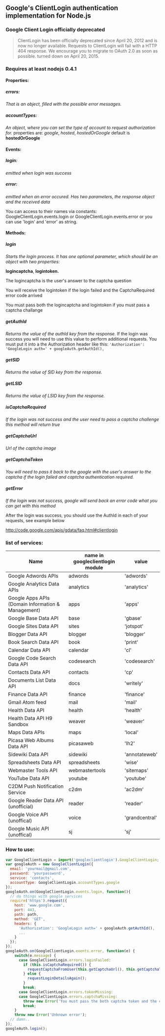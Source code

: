 ## Google's ClientLogin authentication implementation for Node.js

### Google Client Login officially deprecated

> ClientLogin has been officially deprecated since April 20, 2012 and is now no longer available. Requests to ClientLogin will fail with a HTTP 404 response. We encourage you to migrate to OAuth 2.0 as soon as possible.
> turned down on April 20, 2015.

### Requires at least nodejs 0.4.1

#### Properties:
##### errors:
_That is an object, filled with the possible error messages._
##### accountTypes:
_An object, where you can set the type of account to request authorization for._
properties are: _google_, _hosted_, _hostedOrGoogle_ default is __hostedOrGoogle__

#### Events:
##### login:
_emitted when login was success_
##### error:
_emitted when an error occured. Has two parameters, the response object and the received data_

You can access to their names via constants: GoogleClientLogin.events.login or
GoogleClientLogin.events.error or you can use 'login' and 'error' as string.

#### Methods:
##### login
_Starts the login process. It has one optional parameter, which should be an object with two properties:_

__logincaptcha__, __logintoken.__

The logincaptcha is the user's answer to the captcha question

You will receive the logintoken if the login failed and the CaptchaRequired error code arrived

You must pass both the logincaptcha and logintoken if you must pass a captcha challange

##### getAuthId
_Returns the value of the authId key from the response._ If the login was success you will need to use this value to perform additional requests. You must put it into a the Authorization header like this:
  ```'Authorization': 'GoogleLogin auth=' + googleAuth.getAuthId(),```

##### getSID
_Returns the value of SID key from the response._

##### getLSID
_Returns the value of LSID key from the response._

##### isCaptchaRequired
_If the login was not success and the user need to pass a captcha challenge this method will return true_

##### getCaptchaUrl
_Url of the captcha image_

##### getCaptchaToken
_You will need to pass it back to the google with the user's answer to the captcha if the login failed and captcha authentication required._

##### getError
_If the login was not success, google will send back an error code what you can get with this method_


After the login was success, you should use the AuthId in each of your requests, see example below

http://code.google.com/apis/gdata/faq.html#clientlogin

### list of services:

Name                                               |name in googleclientlogin module |value
---------------------------------------------------|---------------------------------|---------------
Google Adwords APIs                                |adwords                          |'adwords'
Google Analytics Data APIs                         |analytics                        |'analytics'
Google Apps APIs (Domain Information & Management) |apps                             |'apps'
Google Base Data API                               |base                             |'gbase'
Google Sites Data API                              |sites                            |'jotspot'
Blogger Data API                                   |blogger                          |'blogger'
Book Search Data API                               |book                             |'print'
Calendar Data API                                  |calendar                         |'cl'
Google Code Search Data API                        |codesearch                       |'codesearch'
Contacts Data API                                  |contacts                         |'cp'
Documents List Data API                            |docs                             |'writely'
Finance Data API                                   |finance                          |'finance'
Gmail Atom feed                                    |mail                             |'mail'
Health Data API                                    |health                           |'health'
Health Data API H9 Sandbox                         |weaver                           |'weaver'
Maps Data APIs                                     |maps                             |'local'
Picasa Web Albums Data API                         |picasaweb                        |'lh2'
Sidewiki Data API                                  |sidewiki                         |'annotateweb'
Spreadsheets Data API                              |spreadsheets                     |'wise'
Webmaster Tools API                                |webmastertools                   |'sitemaps'
YouTube Data API                                   |youtube                          |'youtube'
C2DM Push Notification Service                     |c2dm                             |'ac2dm'
Google Reader Data API (unofficial)                |reader                           |'reader'
Google Voice API (unoffical)                       |voice                            |'grandcentral'
Google Music API (unoffical)                       |sj                               |'sj'


### How to use:

```javascript
var GoogleClientLogin = import('googleclientlogin').GoogleClientLogin;
var googleAuth = new GoogleClientLogin({
  email: 'yourmail@gmail.com',
  password: 'yourpassword',
  service: 'contacts',
  accountType: GoogleClientLogin.accountTypes.google
});
googleAuth.on(GoogleClientLogin.events.login, function(){
  // do things with google services
  require('https').request({
    host: 'www.google.com',
    port: 443,
    path: path,
    method: 'GET',
    headers: {
      'Authorization': 'GoogleLogin auth=' + googleAuth.getAuthId(),
      ...
    }
  });
});
googleAuth.on(GoogleClientLogin.events.error, function(e) {
    switch(e.message) {
      case GoogleClientLogin.errors.loginFailed:
        if (this.isCaptchaRequired()) {
          requestCaptchaFromUser(this.getCaptchaUrl(), this.getCaptchaToken());
        } else {
          requestLoginDetailsAgain();
        }
        break;
      case GoogleClientLogin.errors.tokenMissing:
      case GoogleClientLogin.errors.captchaMissing:
        throw new Error('You must pass the both captcha token and the captcha')
        break;
    }
    throw new Error('Unknown error');
  // damn..
});
googleAuth.login();
```
